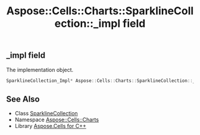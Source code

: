 ﻿---
title: Aspose::Cells::Charts::SparklineCollection::_impl field
linktitle: _impl
second_title: Aspose.Cells for C++ API Reference
description: 'Aspose::Cells::Charts::SparklineCollection::_impl field. The implementation object in C++.'
type: docs
weight: 900
url: /cpp/aspose.cells.charts/sparklinecollection/_impl/
---
## _impl field


The implementation object.

```cpp
SparklineCollection_Impl* Aspose::Cells::Charts::SparklineCollection::_impl
```

## See Also

* Class [SparklineCollection](../)
* Namespace [Aspose::Cells::Charts](../../)
* Library [Aspose.Cells for C++](../../../)
